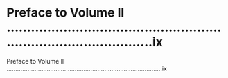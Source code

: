# Preface to Volume ll .........................................................................................ix

Preface to Volume ll .........................................................................................ix